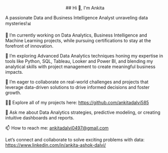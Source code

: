 <p align="center">
## Hi 👋, I'm Ankita
</p>

A passionate Data and Business Intelligence Analyst unraveling data mysteries!📊

🔭 I’m currently working on Data Analytics, Business Intelligence and Machine Learning projects, while pursuing certifications to stay at the forefront of innovation.

🌱 I’m exploring Advanced Data Analytics techniques honing my expertise in tools like Python, SQL, Tableau, Looker and Power BI, and blending my analytical skills with project management to create meaningful business impacts.

👯 I’m eager to collaborate on real-world challenges and projects that leverage data-driven solutions to drive informed decisions and foster growth.

👨‍💻 Explore all of my projects here: https://github.com/ankitadalvi585

💬 Ask me about Data Analytics strategies, predictive modeling, or creating intuitive dashboards and reports.

📫 How to reach me: ankitadalvi0497@gmail.com

Let’s connect and collaborate to solve exciting problems with data: https://www.linkedin.com/in/ankita-ashok-dalvi/







